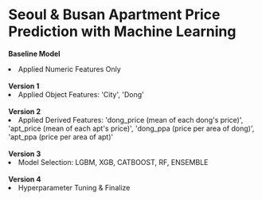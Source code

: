 # Seoul & Busan Apartment Price Prediction with Machine Learning

<strong>Baseline Model</strong>
<li>
Applied Numeric Features Only
</li>

<br>
<strong>Version 1</strong>
<br>
<li>
Applied Object Features: 'City', 'Dong'
</li>

<br>
<strong>Version 2</strong>
<br>
<li>
Applied Derived Features: 'dong_price (mean of each dong's price)', 'apt_price (mean of each apt's price)', 'dong_ppa (price per area of dong)', 'apt_ppa (price per area of apt)'
</li>

<br>
<strong>Version 3</strong>
<br>
<li>
Model Selection: LGBM, XGB, CATBOOST, RF, ENSEMBLE
</li>

<br>
<strong>Version 4</strong>
<br>
<li>
Hyperparameter Tuning & Finalize
</li>


